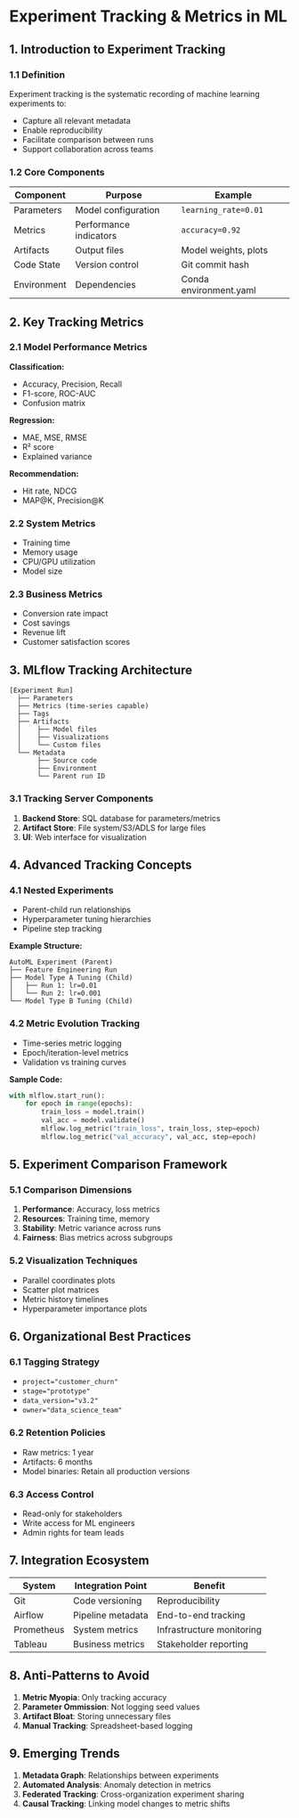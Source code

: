 # **Experiment Tracking & Metrics in ML**

## **1. Introduction to Experiment Tracking**

### **1.1 Definition**
Experiment tracking is the systematic recording of machine learning experiments to:
- Capture all relevant metadata
- Enable reproducibility
- Facilitate comparison between runs
- Support collaboration across teams

### **1.2 Core Components**
| Component | Purpose | Example |
|-----------|---------|---------|
| Parameters | Model configuration | `learning_rate=0.01` |
| Metrics | Performance indicators | `accuracy=0.92` |
| Artifacts | Output files | Model weights, plots |
| Code State | Version control | Git commit hash |
| Environment | Dependencies | Conda environment.yaml |

## **2. Key Tracking Metrics**

### **2.1 Model Performance Metrics**
**Classification:**
- Accuracy, Precision, Recall
- F1-score, ROC-AUC
- Confusion matrix

**Regression:**
- MAE, MSE, RMSE
- R² score
- Explained variance

**Recommendation:**
- Hit rate, NDCG
- MAP@K, Precision@K

### **2.2 System Metrics**
- Training time
- Memory usage
- CPU/GPU utilization
- Model size

### **2.3 Business Metrics**
- Conversion rate impact
- Cost savings
- Revenue lift
- Customer satisfaction scores

## **3. MLflow Tracking Architecture**

```
[Experiment Run]
  ├── Parameters
  ├── Metrics (time-series capable)
  ├── Tags
  ├── Artifacts
  │    ├── Model files
  │    ├── Visualizations
  │    └── Custom files
  └── Metadata
       ├── Source code
       ├── Environment
       └── Parent run ID
```

### **3.1 Tracking Server Components**
1. **Backend Store**: SQL database for parameters/metrics
2. **Artifact Store**: File system/S3/ADLS for large files
3. **UI**: Web interface for visualization

## **4. Advanced Tracking Concepts**

### **4.1 Nested Experiments**
- Parent-child run relationships
- Hyperparameter tuning hierarchies
- Pipeline step tracking

**Example Structure:**
```
AutoML Experiment (Parent)
├── Feature Engineering Run
├── Model Type A Tuning (Child)
│   ├── Run 1: lr=0.01
│   └── Run 2: lr=0.001
└── Model Type B Tuning (Child)
```

### **4.2 Metric Evolution Tracking**
- Time-series metric logging
- Epoch/iteration-level metrics
- Validation vs training curves

**Sample Code:**
```python
with mlflow.start_run():
    for epoch in range(epochs):
        train_loss = model.train()
        val_acc = model.validate()
        mlflow.log_metric("train_loss", train_loss, step=epoch)
        mlflow.log_metric("val_accuracy", val_acc, step=epoch)
```

## **5. Experiment Comparison Framework**

### **5.1 Comparison Dimensions**
1. **Performance**: Accuracy, loss metrics
2. **Resources**: Training time, memory
3. **Stability**: Metric variance across runs
4. **Fairness**: Bias metrics across subgroups

### **5.2 Visualization Techniques**
- Parallel coordinates plots
- Scatter plot matrices
- Metric history timelines
- Hyperparameter importance plots

## **6. Organizational Best Practices**

### **6.1 Tagging Strategy**
- `project="customer_churn"`
- `stage="prototype"`
- `data_version="v3.2"`
- `owner="data_science_team"`

### **6.2 Retention Policies**
- Raw metrics: 1 year
- Artifacts: 6 months
- Model binaries: Retain all production versions

### **6.3 Access Control**
- Read-only for stakeholders
- Write access for ML engineers
- Admin rights for team leads

## **7. Integration Ecosystem**

| System | Integration Point | Benefit |
|--------|-------------------|---------|
| Git | Code versioning | Reproducibility |
| Airflow | Pipeline metadata | End-to-end tracking |
| Prometheus | System metrics | Infrastructure monitoring |
| Tableau | Business metrics | Stakeholder reporting |

## **8. Anti-Patterns to Avoid**

1. **Metric Myopia**: Only tracking accuracy
2. **Parameter Ommission**: Not logging seed values
3. **Artifact Bloat**: Storing unnecessary files
4. **Manual Tracking**: Spreadsheet-based logging

## **9. Emerging Trends**

1. **Metadata Graph**: Relationships between experiments
2. **Automated Analysis**: Anomaly detection in metrics
3. **Federated Tracking**: Cross-organization experiment sharing
4. **Causal Tracking**: Linking model changes to metric shifts
